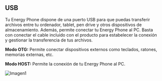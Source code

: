 ## USB

Tu Energy Phone dispone de una puerto USB para que puedas transferir archivos entre tu ordenador, tablet, pen drive y otros dispositivos de almacenamiento. Además, permite conectar tu Energy Phone al PC. Basta con conectar el cable incluido con el producto para estabelecer la conexión y gestionar la transferencia de tus archivos.

**Modo OTG:** Permite conectar dispositivos externos como teclados, ratones, memorias externas, etc.

**Modo HOST:** Permite la conexión de tu Energy Phone al PC.

![Imagen1](http://static.energysistem.com/images/manuals/42258/543d014d03dcd.jpg)


